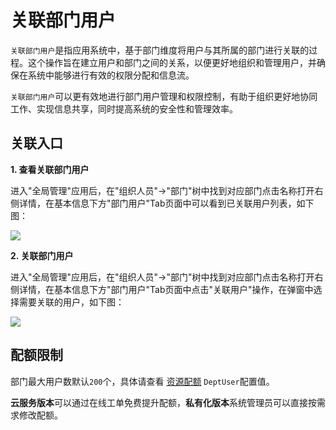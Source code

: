 关联部门用户
===

`关联部门用户`是指应用系统中，基于部门维度将用户与其所属的部门进行关联的过程。这个操作旨在建立用户和部门之间的关系，以便更好地组织和管理用户，并确保在系统中能够进行有效的权限分配和信息流。

`关联部门用户`可以更有效地进行部门用户管理和权限控制，有助于组织更好地协同工作、实现信息共享，同时提高系统的安全性和管理效率。

## 关联入口

**1. 查看关联部门用户**

进入"全局管理"应用后，在"组织人员"->"部门"树中找到对应部门点击名称打开右侧详情，在基本信息下方"部门用户"Tab页面中可以看到已关联用户列表，如下图：

![](https://bj-c1-prod-files.xcan.cloud/storage/pubapi/v1/file/dept-userlist.png?fid=207887590483820716&fpt=o53z5HUyDVpcbx6XcL8p9Bky1sbdZvjNm46a2QMe)

**2. 关联部门用户**

进入"全局管理"应用后，在"组织人员"->"部门"树中找到对应部门点击名称打开右侧详情，在基本信息下方"部门用户"Tab页面中点击"关联用户"操作，在弹窗中选择需要关联的用户，如下图：

![](https://bj-c1-prod-files.xcan.cloud/storage/pubapi/v1/file/dept-userassoc.png?fid=207887590483820714&fpt=ydEnurqe6ccUI5pYn9hE9p483uTGM1yOPqPIRcgl)

## 配额限制

部门最大用户数默认`200`个，具体请查看 [资源配额](https://www.xcan.cloud/help/doc/205515877330714629?c=209786779924957143) `DeptUser`配置值。

**云服务版本**可以通过在线工单免费提升配额，**私有化版本**系统管理员可以直接按需求修改配额。